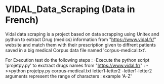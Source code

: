 # VIDAL_Data_Scraping (Data in French)
Vidal data scraping is a project based on data scrapping using Unitex and python to extract Drug (medics) information from "https://www.vidal.fr/" website 
and match them with their prescription given to diffrent patients saved in a big medical Corpus data file named 'corpus-medical.txt'. 

For Execution test do the following steps : 
-Execute the python script 'projetpy.py' to exctract drugs names from "https://www.vidal.fr/" :
  ->>python projetpy.py corpus-medical.txt letter1-letter2
  -letter1-letter2 arguments represent the range of characters : example 'A-Z' 
 
